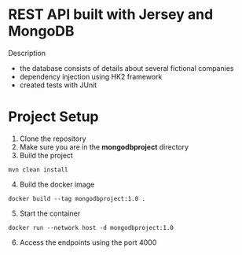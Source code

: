 # REST API built with Jersey and MongoDB

Description
* the database consists of details about several fictional companies
* dependency injection using HK2 framework
* created tests with JUnit

# Project Setup

1. Clone the repository
2. Make sure you are in the **mongodbproject** directory
2. Build the project
```
mvn clean install
```
4. Build the docker image
```
docker build --tag mongodbproject:1.0 .
```
5. Start the container
```
docker run --network host -d mongodbproject:1.0
```
6. Access the endpoints using the port 4000
